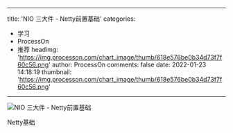 
---
title: 'NIO 三大件 - Netty前置基础'
categories: 
 - 学习
 - ProcessOn
 - 推荐
headimg: 'https://img.processon.com/chart_image/thumb/618e576be0b34d73f7f60c56.png'
author: ProcessOn
comments: false
date: 2022-01-23 14:18:19
thumbnail: 'https://img.processon.com/chart_image/thumb/618e576be0b34d73f7f60c56.png'
---

<div>   
<img class="thumb" alt="NIO 三大件 - Netty前置基础" src="https://img.processon.com/chart_image/thumb/618e576be0b34d73f7f60c56.png" referrerpolicy="no-referrer">
<p>Netty基础</p>  
</div>
            